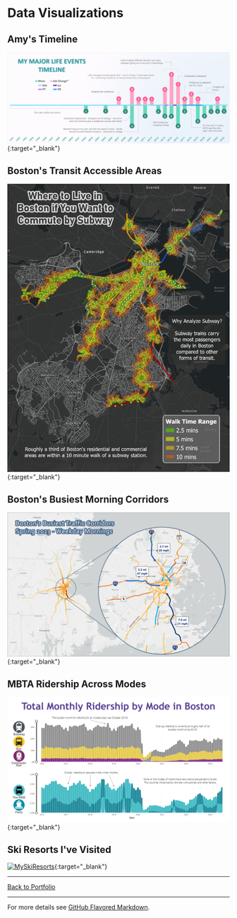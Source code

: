 # Data Visualizations

## Amy's Timeline

[![amys_timeline](images/amys_timeline.png)](images/amys_timeline.png?raw=true){:target="_blank"}

## Boston's Transit Accessible Areas

[![Commute_Proj3_v4](images/Commute_Proj3_v4.png)](images/Commute_Proj3_v4.png?raw=true){:target="_blank"}

## Boston's Busiest Morning Corridors

[![BostonsCorridors_Proj3](images/BostonsCorridors_Proj3.png)](images/BostonsCorridors_Proj3.png?raw=true){:target="_blank"}

## MBTA Ridership Across Modes

[![MBTARidership_Proj3](images/MBTARidership_Proj3.png)](images/MBTARidership_Proj3.png?raw=true){:target="_blank"}

## Ski Resorts I've Visited

[![MySkiResorts](images/MySkiResorts.png)](images/MySkiResorts.png?raw=true){:target="_blank"}

---

[Back to Portfolio](/atibbetts)

---
For more details see [GitHub Flavored Markdown](https://guides.github.com/features/mastering-markdown/).
